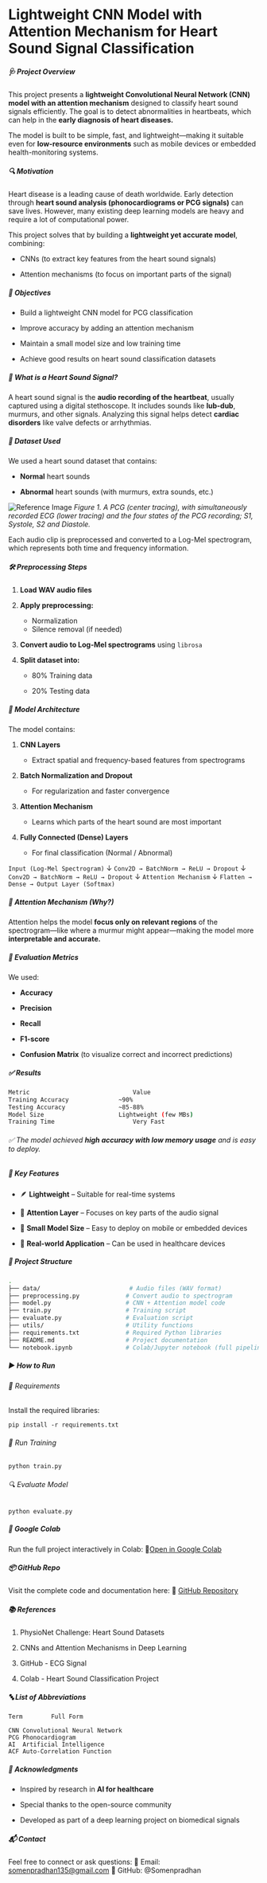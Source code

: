 # Lightweight CNN Model with Attention Mechanism for Heart Sound Signal Classification
##### 🩺 Project Overview

This project presents a **lightweight Convolutional Neural Network (CNN) model with an attention mechanism** designed to classify heart sound signals efficiently. The goal is to detect abnormalities in heartbeats, which can help in the **early diagnosis of heart diseases.**

The model is built to be simple, fast, and lightweight—making it suitable even for **low-resource environments** such as mobile devices or embedded health-monitoring systems.

##### 🔍 Motivation

Heart disease is a leading cause of death worldwide. Early detection through **heart sound analysis (phonocardiograms or PCG signals)** can save lives. However, many existing deep learning models are heavy and require a lot of computational power.

This project solves that by building a **lightweight yet accurate model**, combining:

- CNNs (to extract key features from the heart sound signals)

- Attention mechanisms (to focus on important parts of the signal)

##### 🎯 Objectives

  - Build a lightweight CNN model for PCG classification

  - Improve accuracy by adding an attention mechanism

  - Maintain a small model size and low training time

  - Achieve good results on heart sound classification datasets

##### 🧠 What is a Heart Sound Signal?

A heart sound signal is the **audio recording of the heartbeat**, usually captured using a digital stethoscope. It includes sounds like **lub-dub**, murmurs, and other signals. Analyzing this signal helps detect **cardiac disorders** like valve defects or arrhythmias.
##### 🧪 Dataset Used

We used a heart sound dataset that contains:

  - **Normal** heart sounds

  - **Abnormal** heart sounds (with murmurs, extra sounds, etc.)

![Reference Image](/figure1.png)
*Figure 1. A PCG (center tracing), with simultaneously recorded ECG (lower tracing) and the four states of the PCG recording; S1, Systole, S2 and Diastole.*

Each audio clip is preprocessed and converted to a Log-Mel spectrogram, which represents both time and frequency information.
##### 🛠️ Preprocessing Steps

1. **Load WAV audio files**

2. **Apply preprocessing:**
   
   - Normalization
   - Silence removal (if needed)

3. **Convert audio to Log-Mel spectrograms** using `librosa`

4. **Split dataset into:**

    - 80% Training data

    - 20% Testing data

##### 🧱 Model Architecture

The model contains:

1. **CNN Layers**
    - Extract spatial and frequency-based features from spectrograms

2. **Batch Normalization and Dropout**
    - For regularization and faster convergence

3. **Attention Mechanism**
    - Learns which parts of the heart sound are most important

4. **Fully Connected (Dense) Layers**
    - For final classification (Normal / Abnormal)

`Input (Log-Mel Spectrogram)`
    ↓
`Conv2D → BatchNorm → ReLU → Dropout`
    ↓
`Conv2D → BatchNorm → ReLU → Dropout`
    ↓
`Attention Mechanism`
    ↓
`Flatten → Dense → Output Layer (Softmax)`

##### 🧠 Attention Mechanism (Why?)

Attention helps the model **focus only on relevant regions** of the spectrogram—like where a murmur might appear—making the model more **interpretable and accurate.**
##### 🧪 Evaluation Metrics

We used:

   - **Accuracy**

   - **Precision**

   - **Recall**

   - **F1-score**

   - **Confusion Matrix** (to visualize correct and incorrect predictions)

    

##### ✅ Results
```bash
Metric	                           Value
Training Accuracy	           ~90%
Testing Accuracy	           ~85-88%
Model Size	                   Lightweight (few MBs)
Training Time	                   Very Fast
```

###### ✅ The model achieved **high accuracy with low memory usage** and is easy to deploy.
##### 🧠 Key Features

   - 🪶 **Lightweight** – Suitable for real-time systems

   - 🔎 **Attention Layer** – Focuses on key parts of the audio signal

   - 💾 **Small Model Size** – Easy to deploy on mobile or embedded devices

   - 🏥 **Real-world Application** – Can be used in healthcare devices

##### 📁 Project Structure
```bash
.
├── data/                         # Audio files (WAV format)
├── preprocessing.py             # Convert audio to spectrogram
├── model.py                     # CNN + Attention model code
├── train.py                     # Training script
├── evaluate.py                  # Evaluation script
├── utils/                       # Utility functions
├── requirements.txt             # Required Python libraries
├── README.md                    # Project documentation
└── notebook.ipynb               # Colab/Jupyter notebook (full pipeline)
```

##### ▶️ How to Run
###### 🧰 Requirements

Install the required libraries:

`pip install -r requirements.txt`

###### 🏃 Run Training

`python train.py`

###### 🔍 Evaluate Model

`python evaluate.py`

##### 🔗 Google Colab

Run the full project interactively in Colab:
📎[Open in Google Colab](https://colab.research.google.com/drive/1qubvzeBC19viB5uk0fKrPbhPktJbrYbC)

##### 📦 GitHub Repo

Visit the complete code and documentation here:
🔗 [GitHub Repository](https://github.com/Somenpradhan/ECG-Signal)

##### 📚 References

1. PhysioNet Challenge: Heart Sound Datasets

2. CNNs and Attention Mechanisms in Deep Learning

3. GitHub - ECG Signal

4. Colab - Heart Sound Classification Project

##### 🔤 List of Abbreviations
```brash
Term    	Full Form

CNN	Convolutional Neural Network
PCG	Phonocardiogram
AI	Artificial Intelligence
ACF	Auto-Correlation Function
```
##### 🙌 Acknowledgments

- Inspired by research in **AI for healthcare**

- Special thanks to the open-source community

- Developed as part of a deep learning project on biomedical signals

##### 📬 Contact

Feel free to connect or ask questions:
📧 Email: somenpradhan135@gmail.com
🔗 GitHub: @Somenpradhan